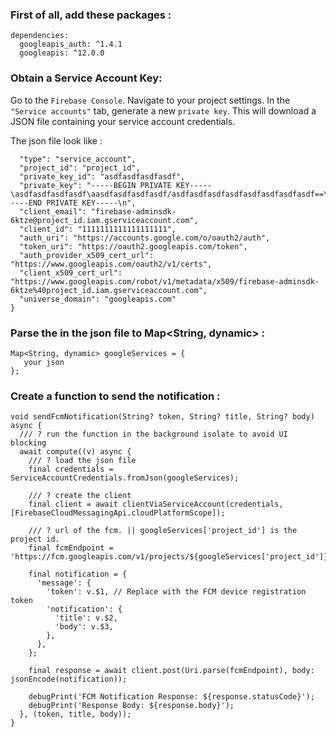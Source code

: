 ### First of all, add these packages : 
```
dependencies:
  googleapis_auth: ^1.4.1
  googleapis: ^12.0.0
```

### Obtain a Service Account Key:
Go to the `Firebase Console`.
Navigate to your project settings.
In the `"Service accounts"` tab, generate a new `private key`.
This will download a JSON file containing your service account credentials.

The json file look like :
```{
  "type": "service_account",
  "project_id": "project_id",
  "private_key_id": "asdfasdfasdfasdf",
  "private_key": "-----BEGIN PRIVATE KEY-----\asdfasdfasdfasdf\aasdfasdfasdfasdf/asdfasdfasdfasdfasdfasdfasdfasdf==\n-----END PRIVATE KEY-----\n",
  "client_email": "firebase-adminsdk-6ktze@project_id.iam.gserviceaccount.com",
  "client_id": "1111111111111111111",
  "auth_uri": "https://accounts.google.com/o/oauth2/auth",
  "token_uri": "https://oauth2.googleapis.com/token",
  "auth_provider_x509_cert_url": "https://www.googleapis.com/oauth2/v1/certs",
  "client_x509_cert_url": "https://www.googleapis.com/robot/v1/metadata/x509/firebase-adminsdk-6ktze%40project_id.iam.gserviceaccount.com",
  "universe_domain": "googleapis.com"
}
```

### Parse the in the json file to Map<String, dynamic> :
```
Map<String, dynamic> googleServices = {
   your json 
};
```

### Create a function to send the notification :
```
void sendFcmNotification(String? token, String? title, String? body) async {
  /// ? run the function in the background isolate to avoid UI blocking
  await compute((v) async {
    /// ? load the json file
    final credentials = ServiceAccountCredentials.fromJson(googleServices);

    /// ? create the client
    final client = await clientViaServiceAccount(credentials, [FirebaseCloudMessagingApi.cloudPlatformScope]);

    /// ? url of the fcm. || googleServices['project_id'] is the project id.
    final fcmEndpoint = 'https://fcm.googleapis.com/v1/projects/${googleServices['project_id']}/messages:send';

    final notification = {
      'message': {
        'token': v.$1, // Replace with the FCM device registration token
        'notification': {
          'title': v.$2,
          'body': v.$3,
        },
      },
    };

    final response = await client.post(Uri.parse(fcmEndpoint), body: jsonEncode(notification));

    debugPrint('FCM Notification Response: ${response.statusCode}');
    debugPrint('Response Body: ${response.body}');
  }, (token, title, body));
}
```